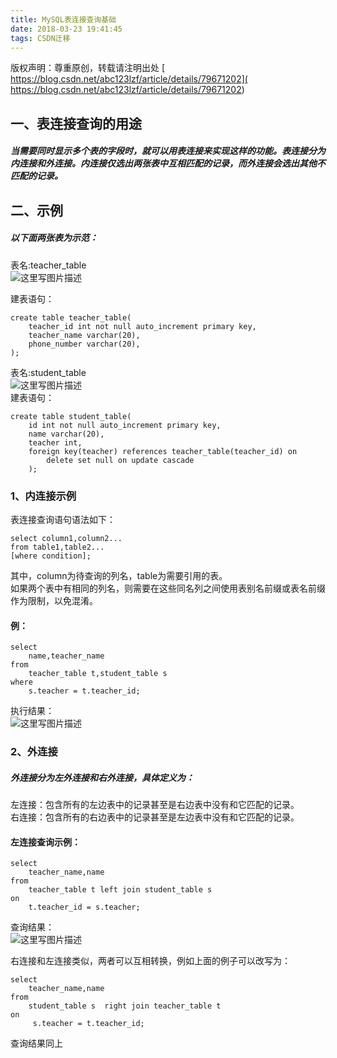 ```yaml
---
title: MySQL表连接查询基础
date: 2018-03-23 19:41:45
tags: CSDN迁移
---
```

 版权声明：尊重原创，转载请注明出处 [ https://blog.csdn.net/abc123lzf/article/details/79671202]( https://blog.csdn.net/abc123lzf/article/details/79671202)   
  ## 一、表连接查询的用途

 
##### 当需要同时显示多个表的字段时，就可以用表连接来实现这样的功能。表连接分为内连接和外连接。内连接仅选出两张表中互相匹配的记录，而外连接会选出其他不匹配的记录。

 
## 二、示例

 
##### 以下面两张表为示范：

 表名:teacher_table   
 ![这里写图片描述](https://img-blog.csdn.net/20180323185039531?watermark/2/text/aHR0cDovL2Jsb2cuY3Nkbi5uZXQvYWJjMTIzbHpm/font/5a6L5L2T/fontsize/400/fill/I0JBQkFCMA==/dissolve/70/gravity/SouthEast)

 建表语句：

 
```
create table teacher_table(
    teacher_id int not null auto_increment primary key,
    teacher_name varchar(20),
    phone_number varchar(20),
);
```
 表名:student_table   
 ![这里写图片描述](https://img-blog.csdn.net/20180323185738328?watermark/2/text/aHR0cDovL2Jsb2cuY3Nkbi5uZXQvYWJjMTIzbHpm/font/5a6L5L2T/fontsize/400/fill/I0JBQkFCMA==/dissolve/70/gravity/SouthEast)   
 建表语句：

 
```
create table student_table(
    id int not null auto_increment primary key,
    name varchar(20),
    teacher int,
    foreign key(teacher) references teacher_table(teacher_id) on 
        delete set null on update cascade
    );
```
 
### 1、内连接示例

 表连接查询语句语法如下：

 
```
select column1,column2... 
from table1,table2...
[where condition];
```
 其中，column为待查询的列名，table为需要引用的表。   
 如果两个表中有相同的列名，则需要在这些同名列之间使用表别名前缀或表名前缀作为限制，以免混淆。

 
#### 例：

 
```
select 
    name,teacher_name 
from 
    teacher_table t,student_table s 
where 
    s.teacher = t.teacher_id;
```
 执行结果：   
 ![这里写图片描述](https://img-blog.csdn.net/20180323191222302?watermark/2/text/aHR0cDovL2Jsb2cuY3Nkbi5uZXQvYWJjMTIzbHpm/font/5a6L5L2T/fontsize/400/fill/I0JBQkFCMA==/dissolve/70/gravity/SouthEast)

 
### 2、外连接

 
##### 外连接分为左外连接和右外连接，具体定义为：

 左连接：包含所有的左边表中的记录甚至是右边表中没有和它匹配的记录。   
 右连接：包含所有的右边表中的记录甚至是左边表中没有和它匹配的记录。

 
#### 左连接查询示例：

 
```
select 
    teacher_name,name 
from 
    teacher_table t left join student_table s 
on 
    t.teacher_id = s.teacher;
```
 查询结果：   
 ![这里写图片描述](https://img-blog.csdn.net/20180323192331071?watermark/2/text/aHR0cDovL2Jsb2cuY3Nkbi5uZXQvYWJjMTIzbHpm/font/5a6L5L2T/fontsize/400/fill/I0JBQkFCMA==/dissolve/70/gravity/SouthEast)

 右连接和左连接类似，两者可以互相转换，例如上面的例子可以改写为：

 
```
select 
    teacher_name,name 
from 
    student_table s  right join teacher_table t
on 
     s.teacher = t.teacher_id;
```
 查询结果同上

   
  